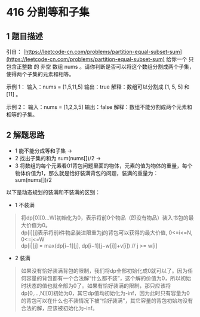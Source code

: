 # 416 分割等和子集

## 1 题目描述
引自： [https://leetcode-cn.com/problems/partition-equal-subset-sum](https://leetcode-cn.com/problems/partition-equal-subset-sum)
给你一个 只包含正整数 的 非空 数组 nums 。请你判断是否可以将这个数组分割成两个子集，使得两个子集的元素和相等。


示例 1：
输入：nums = [1,5,11,5]
输出：true
解释：数组可以分割成 [1, 5, 5] 和 [11] 。

示例 2：
输入：nums = [1,2,3,5]
输出：false
解释：数组不能分割成两个元素和相等的子集。

## 2 解题思路
- 1 能不能分成等和子集 -> 
- 2 找出子集的和为 sum(nums[])/2 ->
- 3 将数组的每个元素看01背包问题里面的物体，元素的值为物体的重量，每个物体价值为1，那么就是恰好装满背包的问题，装满的重量为：sum(nums[])/2 

以下是动态规划的装满和不装满的区别：
- 1 不装满
> 将dp[0][0...W]初始化为0，表示将前0个物品（即没有物品）装入书包的最大价值为0。<br>
> dp[i][j]表示将前i件物品装进限重为j的背包可以获得的最大价值, 0<=i<=N, 0<=j<=W <br>
> dp[i][j] = max(dp[i−1][j], dp[i−1][j−w[i]]+v[i]) // j >= w[i]

- 2 装满
> 如果没有恰好装满背包的限制，我们将dp全部初始化成0就可以了。因为任何容量的背包都有一个合法解“什么都不装”，这个解的价值为0，所以初始时状态的值也就全部为0了。如果有恰好装满的限制，那只应该将dp[0,...,N][0]初始为0，其它dp值均初始化为-inf，因为此时只有容量为0的背包可以在什么也不装情况下被“恰好装满”，其它容量的背包初始均没有合法的解，应该被初始化为-inf。